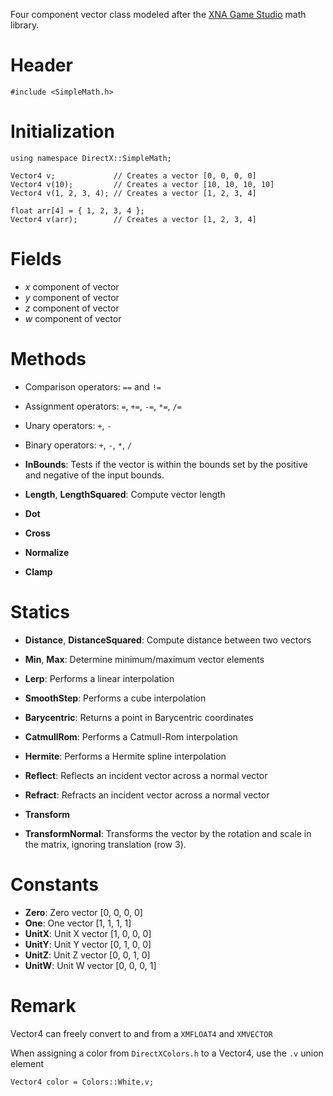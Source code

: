 Four component vector class modeled after the [XNA Game Studio](https://msdn.microsoft.com/en-us/library/microsoft.xna.framework.vector4.aspx) math library.

# Header

    #include <SimpleMath.h>

# Initialization

    using namespace DirectX::SimpleMath;

    Vector4 v;             // Creates a vector [0, 0, 0, 0]
    Vector4 v(10);         // Creates a vector [10, 10, 10, 10]
    Vector4 v(1, 2, 3, 4); // Creates a vector [1, 2, 3, 4]

    float arr[4] = { 1, 2, 3, 4 };
    Vector4 v(arr);        // Creates a vector [1, 2, 3, 4]

# Fields
* *x* component of vector
* *y* component of vector
* *z* component of vector
* *w* component of vector

# Methods
* Comparison operators: ``==`` and ``!=``
* Assignment operators: ``=``, ``+=``, ``-=``, ``*=``, ``/=``
* Unary operators: ``+``, ``-``
* Binary operators: ``+``, ``-``, ``*``, ``/``

* **InBounds**: Tests if the vector is within the bounds set by the positive and negative of the input bounds.

* **Length**, **LengthSquared**: Compute vector length
* **Dot**
* **Cross**
* **Normalize**
* **Clamp**

# Statics
* **Distance**, **DistanceSquared**: Compute distance between two vectors

* **Min**, **Max**: Determine minimum/maximum vector elements

* **Lerp**: Performs a linear interpolation
* **SmoothStep**: Performs a cube interpolation
* **Barycentric**: Returns a point in Barycentric coordinates
* **CatmullRom**: Performs a Catmull-Rom interpolation
* **Hermite**: Performs a Hermite spline interpolation

* **Reflect**: Reflects an incident vector across a normal vector
* **Refract**: Refracts an incident vector across a normal vector

* **Transform**
* **TransformNormal**: Transforms the vector by the rotation and scale in the matrix, ignoring translation (row 3).

# Constants

* **Zero**: Zero vector [0, 0, 0, 0]
* **One**: One vector [1, 1, 1, 1]
* **UnitX**: Unit X vector [1, 0, 0, 0]
* **UnitY**: Unit Y vector [0, 1, 0, 0]
* **UnitZ**: Unit Z vector [0, 0, 1, 0]
* **UnitW**: Unit W vector [0, 0, 0, 1]

# Remark
Vector4 can freely convert to and from a ``XMFLOAT4`` and ``XMVECTOR``

When assigning a color from ``DirectXColors.h`` to a Vector4, use the ``.v`` union element

    Vector4 color = Colors::White.v;